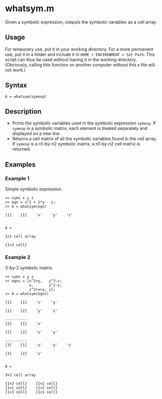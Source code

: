 # whatsym.m
Given a symbolic expression, outputs the symbolic variables as a cell array.

## Usage
For temporary use, put it in your working directory. For a more permanent use, put it in a folder and include it in `HOME > ENVIRONMENT > Set Path`. This script can thus be used without having it in the working directory. (Obviously, calling this function on another computer without this `m` file will not work.)

## Syntax
```
A = whatsym(symexp)
```

## Description
* Prints the symbolic variables used in the symbolic expression `symexp`. If `symexp` is a symbolic matrix, each element is treated separately and displayed on a new line.
* Returns a cell matrix of all the symbolic variables found in the cell array. If `symexp` is a n1-by-n2 symbolic matrix, a n1-by-n2 cell matrix is returned.

## Examples

### Example 1
Simple symbolic expression.
```
>> syms x y z
>> eqn = x^2 + 2*y - z;
>> A = whatsym(eqn)
```

```
[1]    [1]    'x'    'y'    'z'


A =

1×1 cell array

{1×3 cell}
```

### Example 2
3-by-2 symbolic matrix.
```
>> syms x y z
>> eqns = [x^2+y,   y^3-z;
           x,       y^2-x;
           z^2+x+y, z];
>> A = whatsym(eqns)
```

```
[1]    [1]    'x'    'y'

[1]    [2]    'y'    'z'

----------
[2]    [1]    'x'

[2]    [2]    'x'    'y'

----------
[3]    [1]    'x'    'y'    'z'

[3]    [2]    'z'


A =

3×2 cell array

{1×2 cell}    {1×2 cell}
{1×1 cell}    {1×2 cell}
{1×3 cell}    {1×1 cell}
```
